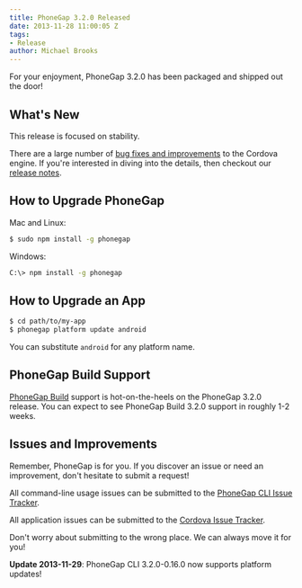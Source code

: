 ```yaml
---
title: PhoneGap 3.2.0 Released
date: 2013-11-28 11:00:05 Z
tags:
- Release
author: Michael Brooks
---
```


For your enjoyment, PhoneGap 3.2.0 has been packaged and shipped out the door!

## What's New

This release is focused on stability.

There are a large number of [bug fixes and improvements](http://cordova.apache.org/announcements/2013/11/22/cordova-320.html#whats_new_in_android) to the Cordova engine. If you're interested in diving into the details, then checkout our [release notes](https://issues.apache.org/jira/secure/ReleaseNote.jspa?projectId=12312420%26version=12324592).

## How to Upgrade PhoneGap

Mac and Linux:

```sh
$ sudo npm install -g phonegap
```

Windows:

```sh
C:\> npm install -g phonegap
```

## How to Upgrade an App

```sh
$ cd path/to/my-app
$ phonegap platform update android
```

You can substitute `android` for any platform name.

## PhoneGap Build Support

[PhoneGap Build](http://build.phonegap.com) support is hot-on-the-heels on the PhoneGap 3.2.0 release. You can expect to see PhoneGap Build 3.2.0 support in roughly 1-2 weeks.

## Issues and Improvements

Remember, PhoneGap is for you. If you discover an issue or need an improvement, don't hesitate to submit a request!

All command-line usage issues can be submitted to the [PhoneGap CLI Issue Tracker](https://github.com/phonegap/phonegap-cli/issues).

All application issues can be submitted to the [Cordova Issue Tracker](http://issues.cordova.io).

Don't worry about submitting to the wrong place. We can always move it for you!

__Update 2013-11-29__: PhoneGap CLI 3.2.0-0.16.0 now supports platform updates!
